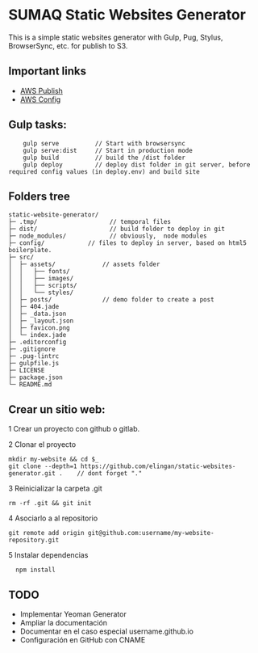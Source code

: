 # SUMAQ Static Websites Generator

This is a simple static websites generator with Gulp, Pug, Stylus, BrowserSync, etc. for publish to S3.

## Important links

- [AWS Publish](https://github.com/pgherveou/gulp-awspublish)
- [AWS Config](http://docs.aws.amazon.com/AWSJavaScriptSDK/guide/node-configuring.html)


## Gulp tasks: ##

```  
    gulp serve          // Start with browsersync
    gulp serve:dist     // Start in production mode
    gulp build          // build the /dist folder
    gulp deploy         // deploy dist folder in git server, before required config values (in deploy.env) and build site
```  

## Folders tree ##

```
static-website-generator/
├─ .tmp/                    // temporal files
├─ dist/                    // build folder to deploy in git
├─ node_modules/            // obviously,  node modules
├─ config/            // files to deploy in server, based on html5 boilerplate.
├─ src/
│  ├─ assets/             // assets folder
│  │   ├── fonts/
│  │   ├── images/
│  │   ├── scripts/
│  │   └── styles/
│  ├─ posts/              // demo folder to create a post
│  ├─ 404.jade
│  ├─ _data.json
│  ├─ _layout.json
│  ├─ favicon.png
│  └─ index.jade
├─ .editorconfig
├─ .gitignore
├─ .pug-lintrc
├─ gulpfile.js
├─ LICENSE
├─ package.json
└─ README.md     
```    

## Crear un sitio web: ##

1 Crear un proyecto con github o gitlab.

2 Clonar el proyecto
```  
mkdir my-website && cd $_
git clone --depth=1 https://github.com/elingan/static-websites-generator.git .    // dont forget "."
```

3 Reinicializar la carpeta .git
```
rm -rf .git && git init
```

4 Asociarlo a al repositorio
```
git remote add origin git@github.com:username/my-website-repository.git
```

5 Instalar dependencias
```
  npm install
```


## TODO

- Implementar Yeoman Generator
- Ampliar la documentación
- Documentar en el caso especial username.github.io
- Configuración en GitHub con CNAME
